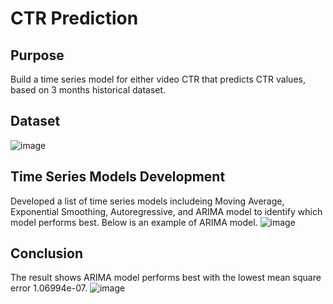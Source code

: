 # CTR Prediction

## Purpose
Build a time series model for either video CTR that predicts CTR values, based on 3 months historical dataset.

## Dataset
![image](https://github.com/miayuxin/machine-learning-project/blob/master/CTR%20prediction/image/ctr.png)

## Time Series Models Development
Developed a list of time series models includeing Moving Average, Exponential Smoothing, Autoregressive, and ARIMA model to identify which model performs best.
Below is an example of ARIMA model. 
![image](https://github.com/miayuxin/machine-learning-project/blob/master/CTR%20prediction/image/arima.png)


## Conclusion 
The result shows ARIMA model performs best with the lowest mean square error 1.06994e-07.
![image](https://github.com/miayuxin/machine-learning-project/blob/master/CTR%20prediction/image/mse.png)
